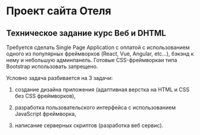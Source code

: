 # Проект сайта Отеля

## Техническое задание курс Веб и DHTML

Требуется сделать Single Page Application с оплатой с использованием одного из популярных фреймворков (React, Vue, Angular, etc…), бэкэнд к нему и небольшую админпанель. Готовые CSS-фреймворкаи типа Bootstrap использовать запрещено. 

Условно задача разбивается на 3 задачи:

1. создание дизайна приложения (адаптивная верстка на HTML и CSS без CSS
фреймворков),

2. разработка пользовательского интерфейса с использованием JavaScript
фреймворка,

3. написание серверных скриптов (разработка веб сервис).

